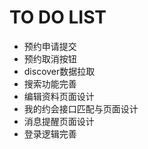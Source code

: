 # TO DO LIST
- 预约申请提交
- 预约取消按钮
- discover数据拉取
- 搜索功能完善
- 编辑资料页面设计
- 我的约会接口匹配与页面设计
- 消息提醒页面设计
- 登录逻辑完善
